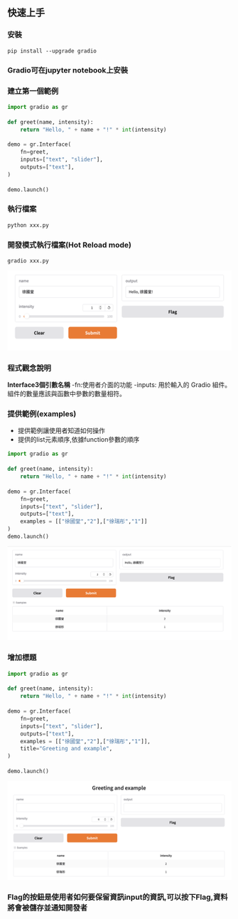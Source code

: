 ## 快速上手

### 安裝

```
pip install --upgrade gradio
```

### Gradio可在jupyter notebook上安裝

### 建立第一個範例


```python
import gradio as gr

def greet(name, intensity):
    return "Hello, " + name + "!" * int(intensity)

demo = gr.Interface(
    fn=greet,
    inputs=["text", "slider"],
    outputs=["text"],
)

demo.launch()

```

### 執行檔案

```python
python xxx.py
```

### 開發模式執行檔案(Hot Reload mode)

```python
gradio xxx.py
```

![](./images/pic1.png)

### 程式觀念說明
**Interface3個引數名稱**
-fn:使用者介面的功能
-inputs: 用於輸入的 Gradio 組件。組件的數量應該與函數中參數的數量相符。

### 提供範例(examples)
- 提供範例讓使用者知道如何操作
- 提供的list元素順序,依據function參數的順序

```python
import gradio as gr

def greet(name, intensity):
    return "Hello, " + name + "!" * int(intensity)

demo = gr.Interface(
    fn=greet,
    inputs=["text", "slider"],
    outputs=["text"],
    examples = [["徐國堂","2"],["徐瑞彤","1"]]
)
demo.launch()

```

![](./images/pic2.png)

### 增加標題

```python
import gradio as gr

def greet(name, intensity):
    return "Hello, " + name + "!" * int(intensity)

demo = gr.Interface(
    fn=greet,
    inputs=["text", "slider"],
    outputs=["text"],
    examples = [["徐國堂","2"],["徐瑞彤","1"]],
    title="Greeting and example",
)

demo.launch()
```

![](./images/pic3.png)

### Flag的按鈕是使用者如何要保留資訊input的資訊,可以按下Flag,資料將會被儲存並通知開發者